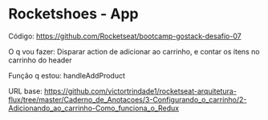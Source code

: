 # Rocketshoes - App

Código: https://github.com/Rocketseat/bootcamp-gostack-desafio-07

O q vou fazer:
Disparar action de adicionar ao carrinho, e contar os ítens no carrinho do header

Função q estou: handleAddProduct

URL base: https://github.com/victortrindade1/rocketseat-arquitetura-flux/tree/master/Caderno_de_Anotacoes/3-Configurando_o_carrinho/2-Adicionando_ao_carrinho-Como_funciona_o_Redux

